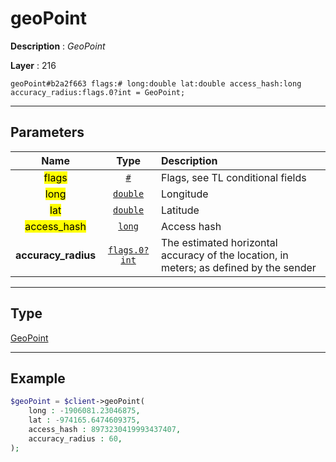 # geoPoint

**Description** : *GeoPoint*

**Layer** : 216

```tl
geoPoint#b2a2f663 flags:# long:double lat:double access_hash:long accuracy_radius:flags.0?int = GeoPoint;
```

---

## Parameters

| Name | Type | Description |
| :---: | :---: | :--- |
| <mark>flags</mark> | [`#`](type/#) | Flags, see TL conditional fields |
| <mark>long</mark> | [`double`](type/double) | Longitude |
| <mark>lat</mark> | [`double`](type/double) | Latitude |
| <mark>access_hash</mark> | [`long`](type/long) | Access hash |
| **accuracy_radius** | [`flags.0?int`](type/int) | The estimated horizontal accuracy of the location, in meters; as defined by the sender |

---

## Type

[GeoPoint](type/GeoPoint)

---

## Example

```php
$geoPoint = $client->geoPoint(
	long : -1906081.23046875,
	lat : -974165.6474609375,
	access_hash : 8973230419993437407,
	accuracy_radius : 60,
);
```